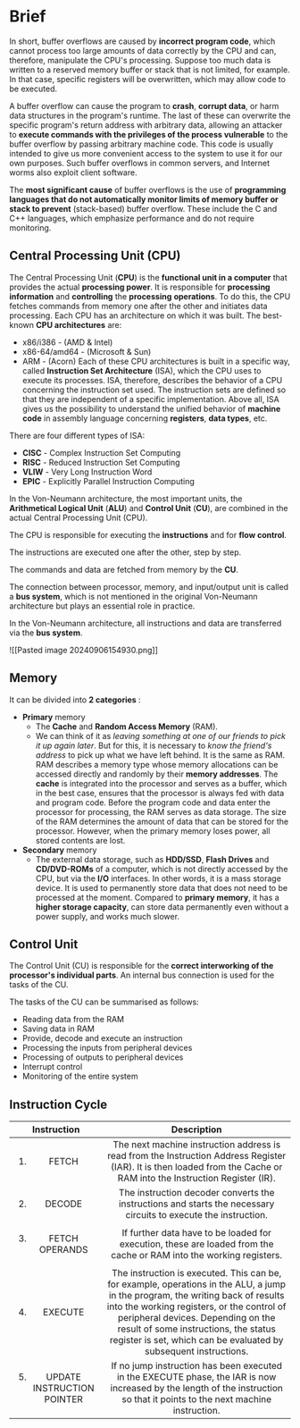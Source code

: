 # Brief

In short, buffer overflows are caused by **incorrect program code**, which cannot process too large amounts of data correctly by the CPU and can, therefore, manipulate the CPU's processing. Suppose too much data is written to a reserved memory buffer or stack that is not limited, for example. In that case, specific registers will be overwritten, which may allow code to be executed.

A buffer overflow can cause the program to **crash**, **corrupt data**, or harm data structures in the program's runtime. The last of these can overwrite the specific program's return address with arbitrary data, allowing an attacker to **execute commands with the privileges of the process vulnerable** to the buffer overflow by passing arbitrary machine code. This code is usually intended to give us more convenient access to the system to use it for our own purposes. Such buffer overflows in common servers, and Internet worms also exploit client software.

The **most significant cause** of buffer overflows is the use of **programming languages that do not automatically monitor limits of memory buffer or stack to prevent** (stack-based) buffer overflow. These include the C and C++ languages, which emphasize performance and do not require monitoring.

## Central Processing Unit (CPU)

The Central Processing Unit (**CPU**) is the **functional unit in a computer** that provides the actual **processing power**. It is responsible for **processing** **information** and **controlling** the **processing** **operations**. To do this, the CPU fetches commands from memory one after the other and initiates data processing. Each CPU has an architecture on which it was built. The best-known **CPU architectures** are:

* x86/i386 - (AMD & Intel)
* x86-64/amd64 - (Microsoft & Sun)
* ARM - (Acorn) Each of these CPU architectures is built in a specific way, called **Instruction Set Architecture** (ISA), which the CPU uses to execute its processes. ISA, therefore, describes the behavior of a CPU concerning the instruction set used. The instruction sets are defined so that they are independent of a specific implementation. Above all, ISA gives us the possibility to understand the unified behavior of **machine code** in assembly language concerning **registers**, **data types**, etc.

There are four different types of ISA:

* **CISC** - Complex Instruction Set Computing
* **RISC** - Reduced Instruction Set Computing
* **VLIW** - Very Long Instruction Word
* **EPIC** - Explicitly Parallel Instruction Computing

In the Von-Neumann architecture, the most important units, the **Arithmetical Logical Unit** (**ALU**) and **Control Unit** (**CU**), are combined in the actual Central Processing Unit (CPU).

The CPU is responsible for executing the **instructions** and for **flow control**.

The instructions are executed one after the other, step by step.

The commands and data are fetched from memory by the **CU**.

The connection between processor, memory, and input/output unit is called a **bus system**, which is not mentioned in the original Von-Neumann architecture but plays an essential role in practice.

In the Von-Neumann architecture, all instructions and data are transferred via the **bus system**.

![[Pasted image 20240906154930.png]]

## Memory

It can be divided into **2 categories** :
* **Primary** memory
  * The **Cache** and **Random Access Memory** (RAM).
  * We can think of it as _leaving something at one of our friends to pick it up again later_. But for this, it is necessary to _know the friend's address_ to pick up what we have left behind. It is the same as RAM. RAM describes a memory type whose memory allocations can be accessed directly and randomly by their **memory addresses**. The **cache** is integrated into the processor and serves as a buffer, which in the best case, ensures that the processor is always fed with data and program code. Before the program code and data enter the processor for processing, the RAM serves as data storage. The size of the RAM determines the amount of data that can be stored for the processor. However, when the primary memory loses power, all stored contents are lost.
* **Secondary** memory
  * The external data storage, such as **HDD/SSD**, **Flash Drives** and **CD/DVD-ROMs** of a computer, which is not directly accessed by the CPU, but via the **I/O** interfaces. In other words, it is a mass storage device. It is used to permanently store data that does not need to be processed at the moment. Compared to **primary memory**, it has a **higher storage capacity**, can store data permanently even without a power supply, and works much slower.

## Control Unit

The Control Unit (CU) is responsible for the **correct interworking of the processor's individual parts**. An internal bus connection is used for the tasks of the CU.

The tasks of the CU can be summarised as follows:
* Reading data from the RAM
* Saving data in RAM
* Provide, decode and execute an instruction
* Processing the inputs from peripheral devices
* Processing of outputs to peripheral devices
* Interrupt control
* Monitoring of the entire system

## Instruction Cycle

|                       Instruction                      |                                                                                                                                                           Description                                                                                                                                                           |
| :----------------------------------------------------: | :-----------------------------------------------------------------------------------------------------------------------------------------------------------------------------------------------------------------------------------------------------------------------------------------------------------------------------: |
|                 <ol><li>FETCH</li></ol>                |                                                                              The next machine instruction address is read from the Instruction Address Register (IAR). It is then loaded from the Cache or RAM into the Instruction Register (IR).                                                                              |
|           <ol start="2"><li>DECODE</li></ol>           |                                                                                                         The instruction decoder converts the instructions and starts the necessary circuits to execute the instruction.                                                                                                         |
|       <ol start="3"><li>FETCH OPERANDS</li></ol>       |                                                                                                       If further data have to be loaded for execution, these are loaded from the cache or RAM into the working registers.                                                                                                       |
|           <ol start="4"><li>EXECUTE</li></ol>          | The instruction is executed. This can be, for example, operations in the ALU, a jump in the program, the writing back of results into the working registers, or the control of peripheral devices. Depending on the result of some instructions, the status register is set, which can be evaluated by subsequent instructions. |
| <ol start="5"><li>UPDATE INSTRUCTION POINTER</li></ol> |                                                                           If no jump instruction has been executed in the EXECUTE phase, the IAR is now increased by the length of the instruction so that it points to the next machine instruction.                                                                           |
